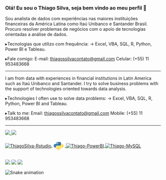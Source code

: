 ### Olá! Eu sou o Thiago Silva, seja bem vindo ao meu perfil 👋

Sou analista de dados com experiências nas maiores instituições financeiras da América Latina como Itaú Unibanco e Santander Brasil. Procuro resolver problemas de negócios com o apoio de tecnologias orientadas a análise de dados.

▸Tecnologias que utilizo com frequência: → Excel, VBA, SQL, R, Python, Power BI e Tableau.

▸Fale comigo: E-mail: thiagossilvacontato@gmail.com Celular: (+55) 11 953483668

________________________________________________________________________________________________________________________________________________________________________

I am from data with experiences in financial institutions in Latin America such as Itaú Unibanco and Santander. I try to solve business problems with the support of technologies oriented towards data analysis.

▸Technologies I often use to solve data problems: → Excel, VBA, SQL, R, Python, Power BI and Tableau.

▸Talk to me: Email: thiagossilvacontato@gmail.com Mobile: (+55) 11 953483668

_________________________________________________________________________________________________________________________________________________________________________


 <div>
  <a href="https://github.com/thiagossilva17">
  <img height="180em" src="https://github-readme-stats.vercel.app/api?username=thiagossilva17&show_icons=true&theme=dracula&include_all_commits=true&count_private=true"/>
  <img height="180em" src="https://github-readme-stats.vercel.app/api/top-langs/?username=thiagossilva17&layout=compact&langs_count=7&theme=dracula"/>
</div>

 <div style="display: inline_block"><br>
  <img align="center" alt="ThiagoSilva-Rstudio" height="30" width="40" src="https://producaoanimalcomr.files.wordpress.com/2016/02/rstudio-ball.png">
  <img align="center" alt="Thiago-Python" height="30" width="40" src="https://raw.githubusercontent.com/devicons/devicon/master/icons/python/python-original.svg">
  <img align="center" alt="Thiago-PowerBI" height="30" width="40" src="https://img.icons8.com/color/452/power-bi.png">
  <img align="center" alt="Thiago-MySQL" height="30" width="40" src="https://img.shields.io/badge/MySQL-00000F?style=for-the-badge&logo=mysql&logoColor=white">
  </div>

   ##
 
<div> 
 <a href="https://www.youtube.com/channel/" target="_blank"><img src="https://img.shields.io/badge/YouTube-FF0000?style=for-the-badge&logo=youtube&logoColor=white" target="_blank"></a>
  <a href = "mailto: thiagossilvacontato@gmail.com"><img src="https://img.shields.io/badge/-Gmail-%23333?style=for-the-badge&logo=gmail&logoColor=white" target="_blank"></a>
  <a href="https://www.linkedin.com/in/thiagodossantossilva" target="_blank"><img src="https://img.shields.io/badge/-LinkedIn-%230077B5?style=for-the-badge&logo=linkedin&logoColor=white" target="_blank"></a>
 
 
 
  ![Snake animation](https://github.com/thiagossilva17/thiagossilva17/blob/output/github-contribution-grid-snake.svg)
 
</div>
